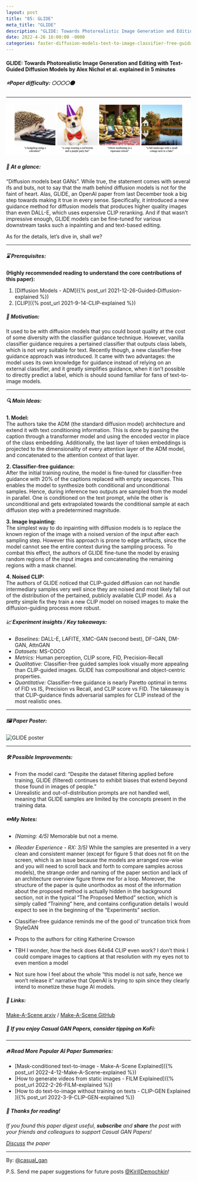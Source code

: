 ```yaml
---
layout: post
title: "85: GLIDE"
meta_title: "GLIDE"
description: "GLIDE: Towards Photorealistic Image Generation and Editing with Text-Guided Diffusion Models by Alex Nichol et al. explained in 5 minutes"
date: 2022-4-26 16:00:00 -0000
categories: faster-diffusion-models-text-to-image-classifier-free-guidance
---
```


#### GLIDE: Towards Photorealistic Image Generation and Editing with Text-Guided Diffusion Models by Alex Nichol et al. explained in 5 minutes

##### ⭐️Paper difficulty: 🌕🌕🌕🌕🌑

***

![GLIDE Model](/assets/images/GLIDE_preview.png "GLIDE Teaser")

##### 🎯 At a glance:

“Diffusion models beat GANs”. While true, the statement comes with several ifs and buts, not to say that the math behind diffusion models is not for the faint of heart. Alas, GLIDE, an OpenAI paper from last December took a big step towards making it true in every sense. Specifically, it introduced a new guidance method for diffusion models that produces higher quality images than even DALL-E, which uses expensive CLIP reranking. And if that wasn’t impressive enough, GLIDE models can be fine-tuned for various downstream tasks such a inpainting and and text-based editing.

As for the details, let’s dive in, shall we?

<script type='text/javascript' src='https://storage.ko-fi.com/cdn/widget/Widget_2.js'></script><script type='text/javascript'>kofiwidget2.init('Tip Casual GAN Papers', '#2b2f3c', 'V7V7BXBHV');kofiwidget2.draw();</script> 

***

##### ⌛️ Prerequisites:

**(Highly recommended reading to understand the core contributions of this paper):**  
1. [Diffusion Models - ADM]({% post_url 2021-12-26-Guided-Diffusion-explained %})  
2. [CLIP]({% post_url 2021-9-14-CLIP-explained %})

##### 🚀 Motivation:

It used to be with diffusion models that you could boost quality at the cost of some diversity with the classifier guidance technique. However, vanilla classifier guidance requires a pertained classifier that outputs class labels, which is not very suitable for text. Recently though, a new classifier-free guidance approach was introduced. It came with two advantages: the model uses its own knowledge for guidance instead of relying on an external classifier, and it greatly simplifies guidance, when it isn’t possible to directly predict a label, which is should sound familiar for fans of text-to-image models.

***

##### 🔍 Main Ideas:

**1. Model:**  
The authors take the ADM (the standard diffusion model) architecture and extend it with text conditioning information. This is done by passing the caption through a transformer model and using the encoded vector in place of the class embedding. Additionally, the last layer of token embeddings is projected to the dimensionality of every attention layer of the ADM model, and concatenated to the attention context of that layer.

**2. Classifier-free guidance:**  
After the initial training routine, the model is fine-tuned for classifier-free guidance with 20% of the captions replaced with empty sequences. This enables the model to synthesize both conditional and unconditional samples. Hence, during inference two outputs are sampled from the model in parallel. One is conditioned on the text prompt, while the other is unconditional and gets extrapolated towards the conditional sample at each diffusion step with a predetermined magnitude.

**3. Image Inpainting:**  
The simplest way to do inpainting with diffusion models is to replace the known region of the image with a noised version of the input after each sampling step. However this approach is prone to edge artifacts, since the model cannot see the entire context during the sampling process. To combat this effect, the authors of GLIDE fine-tune the model by erasing random regions of the input images and concatenating the remaining regions with a mask channel.

**4. Noised CLIP:**  
The authors of GLIDE noticed that CLIP-guided diffusion can not handle intermediary samples very well since they are noised and most likely fall out of the distribution of the pertained, publicly available CLIP model. As a pretty simple fix they train a new CLIP model on noised images to make the diffusion-guiding process more robust.

##### 📈 Experiment insights / Key takeaways:

- *Baselines:* DALL-E, LAFITE, XMC-GAN (second best), DF-GAN, DM-GAN, AttnGAN  
- *Datasets:* MS-COCO  
- *Metrics:* Human perception, CLIP score, FID, Precision-Recall  
- *Qualitative:* Classifier-free guided samples look visually more appealing than CLIP-guided images. GLIDE has compositional and object-centric properties.  
- *Quantitative:* Classifier-free guidance is nearly Paretto optimal in terms of FID vs IS, Precision vs Recall, and CLIP score vs FID. The takeaway is that CLIP-guidance finds adversarial samples for CLIP instead of the most realistic ones.  

***

##### 🖼️ Paper Poster:

![GLIDE poster](/assets/images/GLIDE.jpg "GLIDE Poster")

***

##### 🛠 Possible Improvements:

- From the model card: “Despite the dataset filtering applied before training, GLIDE (filtered) continues to exhibit biases that extend beyond those found in images of people.”  
- Unrealistic and out-of-distribution prompts are not handled well, meaning that GLIDE samples are limited by the concepts present in the training data.

##### ✏️My Notes:

- *(Naming: 4/5)* Memorable but not a meme.  
- *(Reader Experience - RX: 3/5)* While the samples are presented in a very clean and consistent manner (except for figure 5 that does not fit on the screen, which is an issue because the models are arranged row-wise and you will need to scroll back and forth to compare samples across models), the strange order and naming of the paper section and lack of an architecture overview figure threw me for a loop. Moreover, the structure of the paper is quite unorthodox as most of the information about the proposed method is actually hidden in the background section, not in the typical “The Proposed Method” section, which is simply called “Training” here, and contains configuration details I would expect to see in the beginning of the “Experiments” section.  

- Classifier-free guidance reminds me of the good ol’ truncation trick from StyleGAN  
- Props to the authors for citing Katherine Crowson  
- TBH I wonder, how the heck does 64x64 CLIP even work? I don’t think I could compare images to captions at that resolution with my eyes not to even mention a model  
- Not sure how I feel about the whole “this model is not safe, hence we won’t release it” narrative that OpenAI is trying to spin since they clearly intend to monetize these huge AI models.  

##### 🔗 Links:

[Make-A-Scene arxiv](https://arxiv.org/abs/2112.10741) / [Make-A-Scene GitHub](https://github.com/openai/glide-text2im)

##### 💸 If you enjoy Casual GAN Papers, consider tipping on KoFi:  

<script type='text/javascript' src='https://storage.ko-fi.com/cdn/widget/Widget_2.js'></script><script type='text/javascript'>kofiwidget2.init('Tip Casual GAN Papers', '#e02863', 'V7V7BXBHV');kofiwidget2.draw();</script> 

***

##### 🔥 Read More Popular AI Paper Summaries:
- [Mask-conditioned text-to-image - Make-A-Scene Explained]({% post_url 2022-4-12-Make-A-Scene-explained %})
- [How to generate videos from static images - FILM Explained]({% post_url 2022-2-26-FILM-explained %})
- [How to do text-to-image without training on texts - CLIP-GEN Explained ]({% post_url 2022-3-9-CLIP-GEN-explained %})

##### 👋 Thanks for reading!
*If you found this paper digest useful, **subscribe** and **share** the post with your friends and colleagues to support Casual GAN Papers!*

*[Discuss](https://t.me/casual_gans_chat) the paper*

***

By: [@casual_gan](https://t.me/joinchat/KeutnzlvetRkZGZi)

P.S. Send me paper suggestions for future posts
[@KirillDemochkin](mailto:kdemochkin@gmail.com)!
